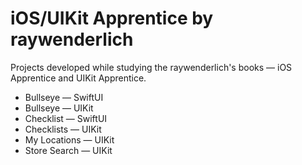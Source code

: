 # iOS/UIKit Apprentice by raywenderlich
Projects developed while studying the raywenderlich's books — iOS Apprentice and UIKit Apprentice.
* Bullseye — SwiftUI
* Bullseye — UIKit
* Checklist — SwiftUI
* Checklists — UIKit
* My Locations — UIKit
* Store Search — UIKit
